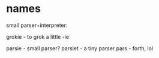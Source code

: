 # names

small parser+interpreter:

grokie - to grok a little -ie

parsie - small parser?
parslet - a tiny parser
pars - forth, lol
